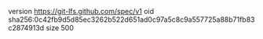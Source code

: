 version https://git-lfs.github.com/spec/v1
oid sha256:0c42fb9d5d85ec3262b522d651ad0c97a5c8c9a557725a88b71fb83c2874913d
size 500
